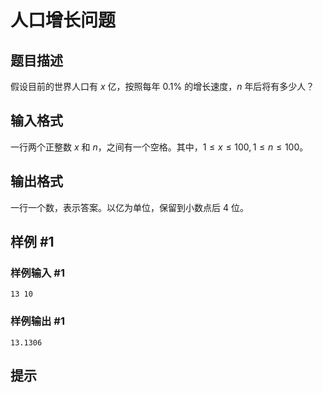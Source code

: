 # 人口增长问题

## 题目描述

假设目前的世界人口有 $x$ 亿，按照每年 $0.1\%$ 的增长速度，$n$ 年后将有多少人？

## 输入格式

一行两个正整数 $x$ 和 $n$，之间有一个空格。其中，$1 \leq x\leq 100, 1\leq n\leq 100$。

## 输出格式

一行一个数，表示答案。以亿为单位，保留到小数点后 $4$ 位。

## 样例 #1

### 样例输入 #1
```
13 10
```

### 样例输出 #1

```
13.1306
```

## 提示


